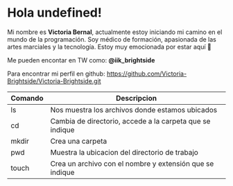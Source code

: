 # Hola undefined!

Mi nombre es **Victoria Bernal**, actualmente estoy iniciando mi camino en el mundo de la programación. Soy médico de formación, apasionada de las artes marciales y la tecnología.
Estoy muy emocionada por estar aquí 🙂

Me pueden encontar en TW como: **@iik_brightside**

Para encontrar mi perfil en github:
https://github.com/Victoria-Brightside/Victoria-Brightside.git



|  Comando     |  Descripcion |
|--------------|--------------|
ls | Nos muestra los archivos donde estamos ubicados|
cd | Cambia de directorio, accede a la carpeta que se indique|
mkdir | Crea una carpeta|
pwd | Muestra la ubicacion del directorio de trabajo|
touch| Crea un archivo con el nombre y extensión que se indique|